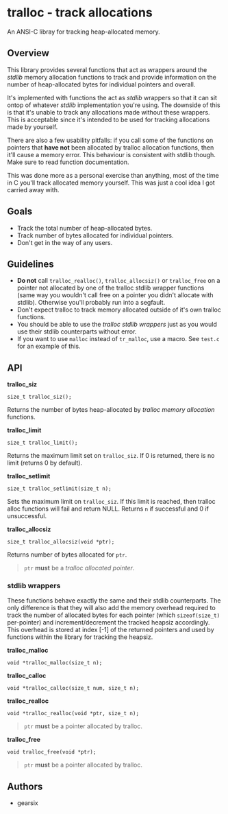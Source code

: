 
# tralloc - track allocations

An ANSI-C libray for tracking heap-allocated memory.

## Overview

This library provides several functions that act as wrappers
around the _stdlib_ memory allocation functions to track and
provide information on the number of heap-allocated bytes for
individual pointers and overall.

It's implemented with functions the act as _stdlib_ wrappers so
that it can sit ontop of whatever _stdlib_ implementation you're
using. The downside of this is that it's unable to track any
allocations made without these wrappers. This is acceptable since
it's intended to be used for tracking allocations made by yourself.

There are also a few usability pitfalls: if you call some of the
functions on pointers that **have not** been allocated by tralloc
allocation functions, then it'll cause a memory error.
This behaviour is consistent with stdlib though. Make sure to read
function documentation.

This was done more as a personal exercise than anything, most of the
time in C you'll track allocated memory yourself. This was just a
cool idea I got carried away with.

## Goals

- Track the total number of heap-allocated bytes.
- Track number of bytes allocated for individual pointers.
- Don't get in the way of any users.

## Guidelines

- **Do not** call `tralloc_realloc()`, `tralloc_allocsiz()` or
`tralloc_free` on a pointer not allocated by one of the tralloc stdlib
wrapper functions (same way you wouldn't call free on a pointer you
didn't allocate with stdlib). Otherwise you'll probably run into a
segfault.
- Don't expect tralloc to track memory allocated outside of it's own
tralloc functions.
- You should be able to use the _tralloc stdlib wrappers_ just as you
would use their stdlib counterparts without error.
- If you want to use `malloc` instead of `tr_malloc`, use a macro.
See `test.c` for an example of this.

## API

**tralloc_siz**

	size_t tralloc_siz();

Returns the number of bytes heap-allocated by _tralloc memory allocation_
functions.

**tralloc_limit**

	size_t tralloc_limit();

Returns the maximum limit set on `tralloc_siz`.
If 0 is returned, there is no limit (returns 0 by default).

**tralloc_setlimit**

	size_t tralloc_setlimit(size_t n);

Sets the maximum limit on `tralloc_siz`.
If this limit is reached, then tralloc alloc functions will fail and
return NULL.
Returns `n` if successful and 0 if unsuccessful.

**tralloc_allocsiz**

	size_t tralloc_allocsiz(void *ptr);

Returns number of bytes allocated for `ptr`.

> `ptr` **must** be a _tralloc allocated pointer_.

### stdlib wrappers

These functions behave exactly the same and their stdlib counterparts.
The only difference is that they will also add the memory overhead
required to track the number of allocated bytes for each pointer
(which `sizeof(size_t)` per-pointer) and increment/decrement the
tracked heapsiz accordingly.
This overhead is stored at index [-1] of the returned pointers and
used by functions within the library for tracking the heapsiz.

**tralloc_malloc**

	void *tralloc_malloc(size_t n);

**tralloc_calloc**

	void *tralloc_calloc(size_t num, size_t n);

**tralloc_realloc**

	void *tralloc_realloc(void *ptr, size_t n);

> `ptr` **must** be a pointer allocated by tralloc.

**tralloc_free**

	void tralloc_free(void *ptr);

> `ptr` **must** be a pointer allocated by tralloc.

## Authors

- gearsix

